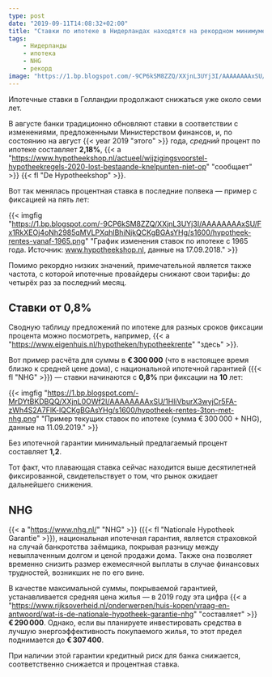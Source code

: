 ```yaml
---
type: post
date: "2019-09-11T14:08:32+02:00"
title: "Ставки по ипотеке в Нидерландах находятся на рекордном минимуме"
tags:
    - Нидерланды
    - ипотека
    - NHG
    - рекорд
image: "https://1.bp.blogspot.com/-9CP6kSM8ZZQ/XXjnL3UYj3I/AAAAAAAAxSU/Fx1RkXEOj4oNh2985qMVLPXqhlBhiNjkQCKgBGAsYHg/s1600/hypotheek-rentes-vanaf-1965.png"
---
```


Ипотечные ставки в Голландии продолжают снижаться уже около семи лет.

В августе банки традиционно обновляют ставки в соответствии с изменениями, предложенными Министерством финансов, и, по состоянию на август {{< year 2019 "этого" >}} года, *средний* процент по ипотеке составляет **2,18%**, {{< a "https://www.hypotheekshop.nl/actueel/wijzigingsvoorstel-hypotheekregels-2020-lost-bestaande-knelpunten-niet-op" "сообщает" >}} {{< fl "De Hypotheekshop" >}}.

<!--more-->

Вот так менялась процентная ставка в последние полвека — пример с фиксацией на пять лет:

{{< imgfig "https://1.bp.blogspot.com/-9CP6kSM8ZZQ/XXjnL3UYj3I/AAAAAAAAxSU/Fx1RkXEOj4oNh2985qMVLPXqhlBhiNjkQCKgBGAsYHg/s1600/hypotheek-rentes-vanaf-1965.png" "График изменения ставок по ипотеке с 1965 года. Источник: www.hypotheekshop.nl, данные на 17.09.2018." >}}

Помимо рекордно низких значений, примечательной является также частота, с которой ипотечные провайдеры снижают свои тарифы: до четырёх раз за последний месяц. 

## Ставки от 0,8%

Сводную таблицу предложений по ипотеке для разных сроков фиксации процента можно посмотреть, например, {{< a "https://www.eigenhuis.nl/hypotheken/hypotheekrente" "здесь" >}}.

Вот пример расчёта для суммы в **€ 300 000** (что в настоящее время близко к средней цене дома), с национальной ипотечной гарантией ({{< fl "NHG" >}}) — ставки начинаются с **0,8%** при фиксации на **10** лет: 

{{< imgfig "https://1.bp.blogspot.com/-MrDYtBKDBQQ/XXjnL0OWf2I/AAAAAAAAxSU/1HliVburX3wyjCr5FA-zWh4S2A7FlK-lQCKgBGAsYHg/s1600/hypotheek-rentes-3ton-met-nhg.png" "Пример текущих ставок по ипотеке (сумма € 300 000 + NHG), данные на 11.09.2019." >}}

Без ипотечной гарантии минимальный предлагаемый процент составляет **1,2**.

Тот факт, что плавающая ставка сейчас находится выше десятилетней фиксированной, свидетельствует о том, что рынок ожидает дальнейшего снижения.

## NHG

{{< a "https://www.nhg.nl/" "NHG" >}} ({{< fl "Nationale Hypotheek Garantie" >}}), национальная ипотечная гарантия, является страховкой на случай банкротства заёмщика, покрывая разницу между невыплаченным долгом и ценой продажи дома. Также она позволяет временно снизить размер ежемесячной выплаты в случае финансовых трудностей, возникших не по его вине.

В качестве максимальной суммы, покрываемой гарантией, устанавливается средняя цена жилья — в 2019 году эта цифра {{< a "https://www.rijksoverheid.nl/onderwerpen/huis-kopen/vraag-en-antwoord/wat-is-de-nationale-hypotheek-garantie-nhg" "составляет" >}} **€ 290 000**. Однако, если вы планируете инвестировать средства в лучшую энергоэффективность покупаемого жилья, то этот предел поднимается до **€ 307 400**.

При наличии этой гарантии кредитный риск для банка снижается, соответственно снижается и процентная ставка.